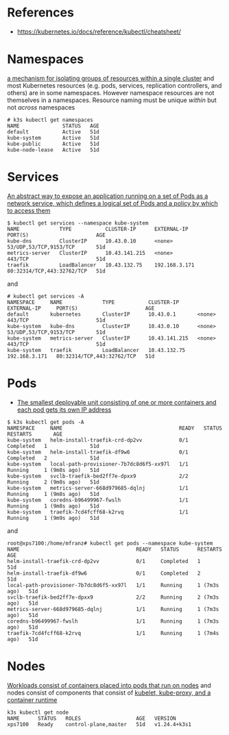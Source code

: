 # References
- https://kubernetes.io/docs/reference/kubectl/cheatsheet/


# Namespaces

[a mechanism for isolating groups of resources within a single cluster](https://kubernetes.io/docs/concepts/overview/working-with-objects/namespaces/) and most Kubernetes resources (e.g. pods, services, replication controllers, and others) are in some namespaces. However namespace resources are not themselves in a namespaces. Resource naming must be unique *within* but not *across* namespaces

```
# k3s kubectl get namespaces
NAME              STATUS   AGE
default           Active   51d
kube-system       Active   51d
kube-public       Active   51d
kube-node-lease   Active   51d
```



# Services
[An abstract way to expose an application running on a set of Pods as a network service, which defines a logical set of Pods and a policy by which to access them](https://kubernetes.io/docs/concepts/services-networking/service/)

```
$ kubectl get services --namespace kube-system
NAME             TYPE           CLUSTER-IP      EXTERNAL-IP     PORT(S)                      AGE
kube-dns         ClusterIP      10.43.0.10      <none>          53/UDP,53/TCP,9153/TCP       51d
metrics-server   ClusterIP      10.43.141.215   <none>          443/TCP                      51d
traefik          LoadBalancer   10.43.132.75    192.168.3.171   80:32314/TCP,443:32762/TCP   51d
```
and

```
# kubectl get services -A
NAMESPACE     NAME             TYPE           CLUSTER-IP      EXTERNAL-IP     PORT(S)                      AGE
default       kubernetes       ClusterIP      10.43.0.1       <none>          443/TCP                      51d
kube-system   kube-dns         ClusterIP      10.43.0.10      <none>          53/UDP,53/TCP,9153/TCP       51d
kube-system   metrics-server   ClusterIP      10.43.141.215   <none>          443/TCP                      51d
kube-system   traefik          LoadBalancer   10.43.132.75    192.168.3.171   80:32314/TCP,443:32762/TCP   51d
```


# Pods
- [The smallest deployable unit consisting of one or more containers and each pod gets its own IP address](https://kubernetes.io/docs/concepts/workloads/pods/)

```
$ k3s kubectl get pods -A
NAMESPACE     NAME                                      READY   STATUS      RESTARTS       AGE
kube-system   helm-install-traefik-crd-dp2vv            0/1     Completed   1              51d
kube-system   helm-install-traefik-df9w6                0/1     Completed   2              51d
kube-system   local-path-provisioner-7b7dc8d6f5-xx97l   1/1     Running     1 (9m8s ago)   51d
kube-system   svclb-traefik-bed2ff7e-dpxx9              2/2     Running     2 (9m8s ago)   51d
kube-system   metrics-server-668d979685-dqlnj           1/1     Running     1 (9m8s ago)   51d
kube-system   coredns-b96499967-fwslh                   1/1     Running     1 (9m8s ago)   51d
kube-system   traefik-7cd4fcff68-k2rvq                  1/1     Running     1 (9m9s ago)   51d
```

and 


```
root@xps7100:/home/mfranz# kubectl get pods --namespace kube-system
NAME                                      READY   STATUS      RESTARTS       AGE
helm-install-traefik-crd-dp2vv            0/1     Completed   1              51d
helm-install-traefik-df9w6                0/1     Completed   2              51d
local-path-provisioner-7b7dc8d6f5-xx97l   1/1     Running     1 (7m3s ago)   51d
svclb-traefik-bed2ff7e-dpxx9              2/2     Running     2 (7m3s ago)   51d
metrics-server-668d979685-dqlnj           1/1     Running     1 (7m3s ago)   51d
coredns-b96499967-fwslh                   1/1     Running     1 (7m3s ago)   51d
traefik-7cd4fcff68-k2rvq                  1/1     Running     1 (7m4s ago)   51d
```

# Nodes
[Workloads consist of containers placed into pods that run on nodes](https://kubernetes.io/docs/concepts/architecture/nodes/) and nodes consist of components that consist of [kubelet, kube-proxy, and a container runtime](https://kubernetes.io/docs/concepts/overview/components/#node-components)

```
k3s kubectl get node
NAME      STATUS   ROLES                  AGE   VERSION
xps7100   Ready    control-plane,master   51d   v1.24.4+k3s1
```
